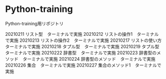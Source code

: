 # Python-training
Python-training用リポジトリ


20210211
リスト型　ターミナルで実施
20210212
リストの操作1　ターミナルで実施
20210213
リストの操作2　ターミナルで実施
20210217
リストの使い方　ターミナルで実施
20210218
タプル型　ターミナルで実施
20210219
タプル型　ターミナルで実施
20210222
辞書型　ターミナルで実施
20210223
辞書型のメソッド　ターミナルで実施
20210224
辞書型のメソッド　ターミナルで実施
20210226
集合　ターミナルで実施
20210227
集合のメソッド1　ターミナルで実施